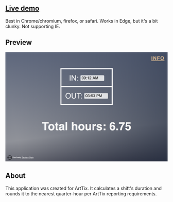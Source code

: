 ## <a href="https://vxxce.github.io/arttix-tc" alt="live demo link">Live demo</a>

Best in Chrome/chromium, firefox, or safari. Works in Edge, but it's a bit clunky. Not supporting IE.

## Preview

<img src="https://github.com/vxxce/arttix-tc/blob/master/public/screenshot.png" alt="screenshot" width="900px"  />

## About

This application was created for ArtTix. It calculates a shift's duration and rounds it to the nearest quarter-hour per ArtTix reporting requirements.
